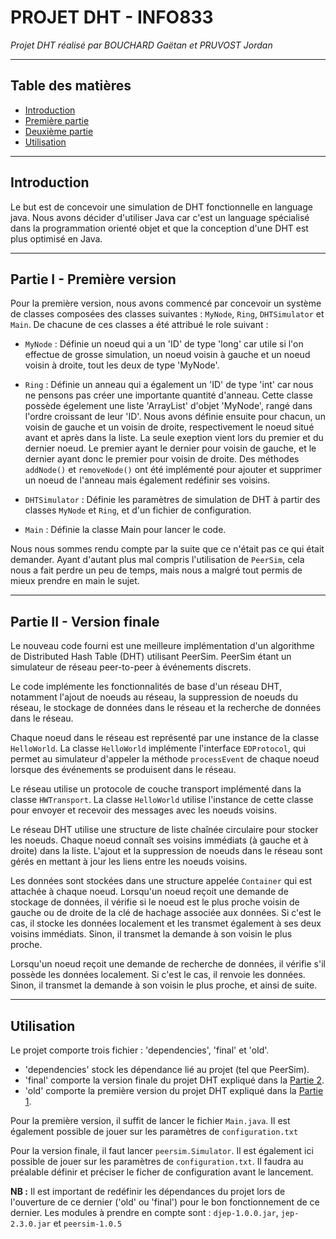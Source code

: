 # PROJET DHT - INFO833

*Projet DHT réalisé par BOUCHARD Gaëtan et PRUVOST Jordan*

---

## Table des matières
  - [Introduction](#introduction)
  - [Première partie](#partie-i---première-version)
  - [Deuxième partie](#partie-ii---version-finale)
  - [Utilisation](#utilisation)

---
## Introduction

Le but est de concevoir une simulation de DHT fonctionnelle en language java.
Nous avons décider d'utiliser Java car c'est un language spécialisé dans la programmation orienté objet et que la conception d'une DHT est plus optimisé en Java.

---
## Partie I - Première version

Pour la première version, nous avons commencé par concevoir un système de classes composées des classes suivantes : `MyNode`, `Ring`, `DHTSimulator` et `Main`.
De chacune de ces classes a été attribué le role suivant :
 - `MyNode` : Définie un noeud qui a un 'ID' de type 'long' car utile si l'on effectue de grosse simulation, un noeud voisin à gauche et un noeud voisin à droite, tout les deux de type 'MyNode'.
  
 - `Ring` : Définie un anneau qui a également un 'ID' de type 'int' car nous ne pensons pas créer une importante quantité d'anneau. Cette classe possède égelement une liste 'ArrayList' d'objet 'MyNode', rangé dans l'ordre croissant de leur 'ID'. Nous avons définie ensuite pour chacun, un voisin de gauche et un voisin de droite, respectivement le noeud situé avant et après dans la liste. La seule exeption vient lors du premier et du dernier noeud. Le premier ayant le dernier pour voisin de gauche, et le dernier ayant donc le premier pour voisin de droite. Des méthodes `addNode()` et `removeNode()` ont été implémenté pour ajouter et supprimer un noeud de l'anneau mais également redéfinir ses voisins.
  
 - `DHTSimulator` : Définie les paramètres de simulation de DHT à partir des classes `MyNode` et `Ring`, et d'un fichier de configuration.

 - `Main` : Définie la classe Main pour lancer le code.


Nous nous sommes rendu compte par la suite que ce n'était pas ce qui était demander. Ayant d'autant plus mal compris l'utilisation de `PeerSim`, cela nous a fait perdre un peu de temps, mais nous a malgré tout permis de mieux prendre en main le sujet.

---

## Partie II - Version finale

Le nouveau code fourni est une meilleure implémentation d'un algorithme de Distributed Hash Table (DHT) utilisant PeerSim. PeerSim étant un simulateur de réseau peer-to-peer à événements discrets.

Le code implémente les fonctionnalités de base d'un réseau DHT, notamment l'ajout de noeuds au réseau, la suppression de noeuds du réseau, le stockage de données dans le réseau et la recherche de données dans le réseau.

Chaque noeud dans le réseau est représenté par une instance de la classe `HelloWorld`. La classe `HelloWorld` implémente l'interface `EDProtocol`, qui permet au simulateur d'appeler la méthode `processEvent` de chaque noeud lorsque des événements se produisent dans le réseau.

Le réseau utilise un protocole de couche transport implémenté dans la classe `HWTransport`. La classe `HelloWorld` utilise l'instance de cette classe pour envoyer et recevoir des messages avec les noeuds voisins.

Le réseau DHT utilise une structure de liste chaînée circulaire pour stocker les noeuds. Chaque noeud connaît ses voisins immédiats (à gauche et à droite) dans la liste. L'ajout et la suppression de noeuds dans le réseau sont gérés en mettant à jour les liens entre les noeuds voisins.

Les données sont stockées dans une structure appelée `Container` qui est attachée à chaque noeud. Lorsqu'un noeud reçoit une demande de stockage de données, il vérifie si le noeud est le plus proche voisin de gauche ou de droite de la clé de hachage associée aux données. Si c'est le cas, il stocke les données localement et les transmet également à ses deux voisins immédiats. Sinon, il transmet la demande à son voisin le plus proche.

Lorsqu'un noeud reçoit une demande de recherche de données, il vérifie s'il possède les données localement. Si c'est le cas, il renvoie les données. Sinon, il transmet la demande à son voisin le plus proche, et ainsi de suite.

---
## Utilisation

Le projet comporte trois fichier : 'dependencies', 'final' et 'old'.
 - 'dependencies' stock les dépendance lié au projet (tel que PeerSim).
 - 'final' comporte la version finale du projet DHT expliqué dans la [Partie 2](#partie-ii---version-finale).
 - 'old' comporte la première version du projet DHT expliqué dans la [Partie 1](#partie-i---première-version).

Pour la première version, il suffit de lancer le fichier `Main.java`. Il est également possible de jouer sur les paramètres de `configuration.txt`

Pour la version finale, il faut lancer `peersim.Simulator`. Il est également ici possible de jouer sur les paramètres de `configuration.txt`. Il faudra au préalable définir et préciser le ficher de configuration avant le lancement.

**NB :** Il est important de redéfinir les dépendances du projet lors de l'ouverture de ce dernier ('old' ou 'final') pour le bon fonctionnement de ce dernier. Les modules à prendre en compte sont : `djep-1.0.0.jar`, `jep-2.3.0.jar` et `peersim-1.0.5`